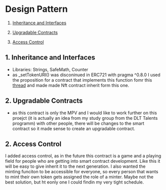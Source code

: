 # Design Pattern

1. [Inheritance and Interfaces](#inheritance-and-interfaces)

2. [Upgradable Contracts](#upgradable-contracts)

3. [Access Control](#access-control)

## 1. Inheritance and Interfaces

- Libraries: Strings, SafeMath, Counter
- as \_setTokenURI() was disconinued in ERC721 with pragma ^0.8.0 I used the proposition for a contract that implements this function fomr this [thread](https://forum.openzeppelin.com/t/function-settokenuri-in-erc721-is-gone-with-pragma-0-8-0/5978/2) and made made Nft contract inherit form this one.

## 2. Upgradable Contracts

- as this contract is only the MPV and I would like to work further on this proejct (it is actually an idea from my study group from the DLT Talents programm) with other people, there will be changes to the smart contract so it made sense to create an upgradable contract.

## 2. Access Control

I added access control, as in the future this contract is a game and a playing field for people who are getting into smart contract development. Like this it will be easy to give inherit it to the next generation. I also wanted the minting funciton to be accessible for everyone, so every person that wants to mint their own token gets assigned the role of a minter. Maybe not the best solution, but ht eonly one I could findin my very tight schedule.
